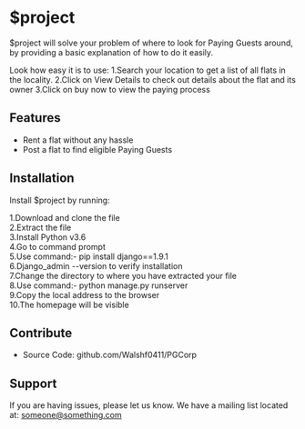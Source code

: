 $project
========

$project will solve your problem of where to look for Paying Guests around,
by providing a basic explanation of how to do it easily.

Look how easy it is to use:
	1.Search your location to get a list of all flats in the locality.
	2.Click on View Details to check out details about the flat and its owner
	3.Click on buy now to view the paying process

Features
--------

- Rent a flat without any hassle
- Post a flat to find eligible Paying Guests

Installation
------------

Install $project by running:

1.Download and clone the file<br>
2.Extract the file <br>
3.Install Python v3.6 <br>
4.Go to command prompt <br>
5.Use command:- pip install django==1.9.1<br> 
6.Django_admin --version to verify installation <br>
7.Change the directory to where you have extracted your file<br> 
8.Use command:- python manage.py runserver <br>
9.Copy the local address to the browser <br>
10.The homepage will be visible <br>

Contribute
----------

- Source Code: github.com/Walshf0411/PGCorp

Support
-------

If you are having issues, please let us know.
We have a mailing list located at: someone@something.com
